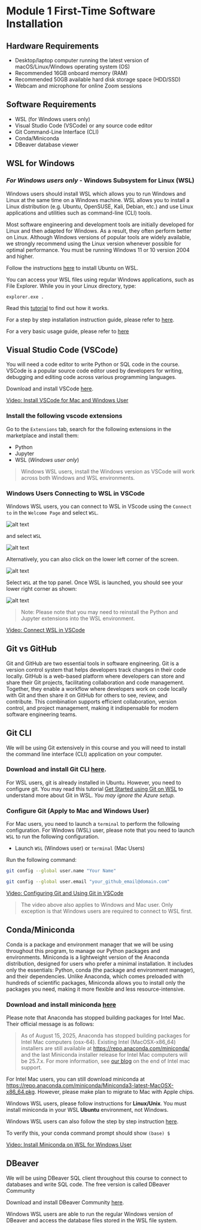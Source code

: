 # Module 1 First-Time Software Installation

## Hardware Requirements
- Desktop/laptop computer running the latest version of macOS/Linux/Windows operating system (OS)
- Recommended 16GB onboard memory (RAM) 
- Recommended 50GB available hard disk storage space (HDD/SSD)
- Webcam and microphone for online Zoom sessions

## Software Requirements

- WSL (for Windows users only)
- Visual Studio Code (VSCode) or any source code editor
- Git Command-Line Interface (CLI)
- Conda/Miniconda
- DBeaver database viewer

## WSL for Windows

### *For Windows users only* - Windows Subsystem for Linux (WSL)

Windows users should install WSL which allows you to run Windows and Linux at the same time on a Windows machine. WSL allows you to install a Linux distribution (e.g. Ubuntu, OpenSUSE, Kali, Debian, etc.) and use Linux applications and utilities such as command-line (CLI) tools. 

Most software engineering and development tools are initially developed for Linux and then adapted for Windows. As a result, they often perform better on Linux. Although Windows versions of popular tools are widely available, we strongly recommend using the Linux version whenever possible for optimal performance.
You must be running Windows 11 or 10 version 2004 and higher. 

Follow the instructions [here](https://learn.microsoft.com/en-us/windows/wsl/install) to install Ubuntu on WSL.

You can access your WSL files using regular Windows applications, such as File Explorer. While you in your Linux directory, type: 

`explorer.exe .`

Read this [tutorial](https://learn.microsoft.com/en-us/windows/wsl/filesystems) to find out how it works.

For a step by step installation instruction guide, please refer to [here](guides/install_wsl.md).

For a very basic usage guide, please refer to [here](guides/wsl_linux_basics.md)

## Visual Studio Code (VSCode)

You will need a code editor to write Python or SQL code in the course. VSCode is a popular source code editor used by developers for writing, debugging and editing code across various programming languages. 

Download and install VSCode [here](https://code.visualstudio.com/download).


[Video: Install VSCode for Mac and Windows User](https://drive.google.com/file/d/15s22OloEAY3SMtiFE_uSjCiM73cZD9nW/view?usp=drive_link)


### Install the following vscode extensions

Go to the `Extensions` tab, search for the following extensions in the marketplace and install them:

- Python
- Jupyter
- WSL (*Windows user only*)

> Windows WSL users, install the Windows version as VSCode will work across both Windows and WSL environments.

### Windows Users Connecting to WSL in VSCode
Windows WSL users, you can connect to WSL in VScode using the `Connect to` in the `Welcome Page` and select `WSL`. 

![alt text](assets/installation/connect_to.png)

and select `WSL`

![alt text](assets/installation/top_panel.png)

Alternatively, you can also click on the lower left corner of the screen.

![alt text](assets/installation/LR_corner_no_conn.png)

Select `WSL` at the top panel. Once WSL is launched, you should see your lower right corner as shown:

![alt text](assets/installation/LR_corner_conn_wsl.png)

> Note: Please note that you may need to reinstall the Python and Jupyter extensions into the WSL environment. 

[Video: Connect WSL in VSCode](https://drive.google.com/file/d/1BbKKiy_VsBnEd8Y8Ar89zBSHpC_3w-4V/view?usp=drive_link)

## Git vs GitHub

Git and GitHub are two essential tools in software engineering. Git is a version control system that helps developers track changes in their code locally. GitHub is a web-based platform where developers can store and share their Git projects, facilitating collaboration and code management. Together, they enable a workflow where developers work on code locally with Git and then share it on GitHub for others to see, review, and contribute. This combination supports efficient collaboration, version control, and project management, making it indispensable for modern software engineering teams.

## Git CLI

We will be using Git extensively in this course and you will need to install the command line interface (CLI) application on your computer.

### Download and install Git CLI [here](https://git-scm.com/downloads).

For WSL users, git is already installed in Ubuntu. However, you need to configure git. You may read this tutorial [Get Started using Git on WSL](https://learn.microsoft.com/en-us/windows/wsl/tutorials/wsl-git) to understand more about Git in WSL. *You may ignore the Azure setup.*

### Configure Git (Apply to Mac and Windows User)
For Mac users, you need to launch a `terminal` to perform the following configuration. For Windows (WSL) user, please note that you need to launch `WSL` to run the following configuration.

- Launch `WSL` (Windows user) or `terminal` (Mac Users)

Run the following command:
```bash
git config --global user.name "Your Name"
```

```bash
git config --global user.email "your_github_email@domain.com"
```

[Video: Configuring Git and Using Git in VSCode](https://drive.google.com/file/d/1kyBHa4G4K5bgTBVrA-doMxuZdfXr8jZp/view?usp=drive_link)

> The video above also applies to Windows and Mac user. Only exception is that Windows users are required to connect to WSL first.

## Conda/Miniconda

Conda is a package and environment manager that we will be using throughout this program, to manage our Python packages and environments. Miniconda is a lightweight version of the Anaconda distribution, designed for users who prefer a minimal installation. It includes only the essentials: Python, conda (the package and environment manager), and their dependencies. Unlike Anaconda, which comes preloaded with hundreds of scientific packages, Miniconda allows you to install only the packages you need, making it more flexible and less resource-intensive.

### Download and install miniconda [here](https://www.anaconda.com/docs/getting-started/miniconda/main)

Please note that Anaconda has stopped building packages for Intel Mac. Their official message is as follows:

> As of August 15, 2025, Anaconda has stopped building packages for Intel Mac computers (osx-64). Existing Intel (MacOSX-x86_64) installers are still available at https://repo.anaconda.com/miniconda/ and the last Miniconda installer release for Intel Mac computers will be 25.7.x. For more information, see [our blog](https://www.anaconda.com/blog/intel-mac-package-support-deprecation) on the end of Intel mac support.

For Intel Mac users, you can still download miniconda at https://repo.anaconda.com/miniconda/Miniconda3-latest-MacOSX-x86_64.pkg. However, please make plan to migrate to Mac with Apple chips.

Windows WSL users, please follow instructions for **Linux/Unix**. You must install miniconda in your WSL **Ubuntu** environment, not Windows.

Windows WSL users can also follow the step by step instruction [here](guides/wsl_install_miniconda.md).

To verify this, your conda command prompt should show `(base) $`

[Video: Install Miniconda on WSL for Windows User](https://drive.google.com/file/d/1M6ioKVQ47084fMlXO03U2Aj2z910IFBR/view?usp=drive_link)

## DBeaver

We will be using DBeaver SQL client throughout this course to connect to databases and write SQL code. The free version is called DBeaver Community 

Download and install DBeaver Community [here](https://dbeaver.io/download/).

Windows WSL users are able to run the regular Windows version of DBeaver and access the database files stored in the WSL file system.

